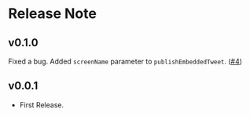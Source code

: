 # Release Note

## v0.1.0

Fixed a bug. Added `screenName` parameter to `publishEmbeddedTweet`. ([#4](https://github.com/twitter-dart/twitter-oembed-api/issues/4))

## v0.0.1

- First Release.
